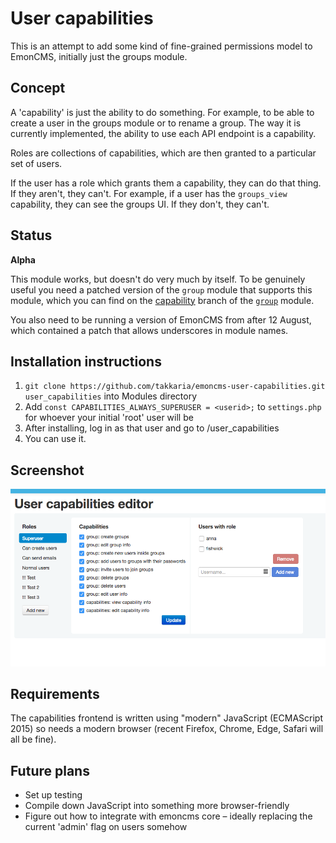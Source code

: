 # User capabilities

This is an attempt to add some kind of fine-grained permissions model to EmonCMS, initially just the groups module.

## Concept

A 'capability' is just the ability to do something.  For example, to be able to create a user in the groups module or to rename a group.  The way it is currently implemented, the ability to use each API endpoint is a capability.

Roles are collections of capabilities, which are then granted to a particular set of users.

If the user has a role which grants them a capability, they can do that thing.  If they aren't, they can't.  For example, if a user has the `groups_view` capability, they can see the groups UI.  If they don't, they can't.

## Status

**Alpha**

This module works, but doesn't do very much by itself.  To be genuinely useful you need a patched version of the `group` module that supports this module, which you can find on the [capability](https://github.com/emoncms/group/compare/capabilities?expand=1) branch of the [`group`](https://github.com/emoncms/group) module.

You also need to be running a version of EmonCMS from after 12 August, which contained a patch that allows underscores in module names.

## Installation instructions

1. `git clone https://github.com/takkaria/emoncms-user-capabilities.git user_capabilities` into Modules directory
2. Add `const CAPABILITIES_ALWAYS_SUPERUSER = <userid>;` to `settings.php` for whoever your initial 'root' user will be
3. After installing, log in as that user and go to <emoncms url>/user_capabilities
4. You can use it.

## Screenshot

![readme.png](readme.png)

## Requirements

The capabilities frontend is written using "modern" JavaScript (ECMAScript 2015) so needs a modern browser (recent Firefox, Chrome, Edge, Safari will all be fine).

## Future plans

- Set up testing
- Compile down JavaScript into something more browser-friendly
- Figure out how to integrate with emoncms core – ideally replacing the current 'admin' flag on users somehow

